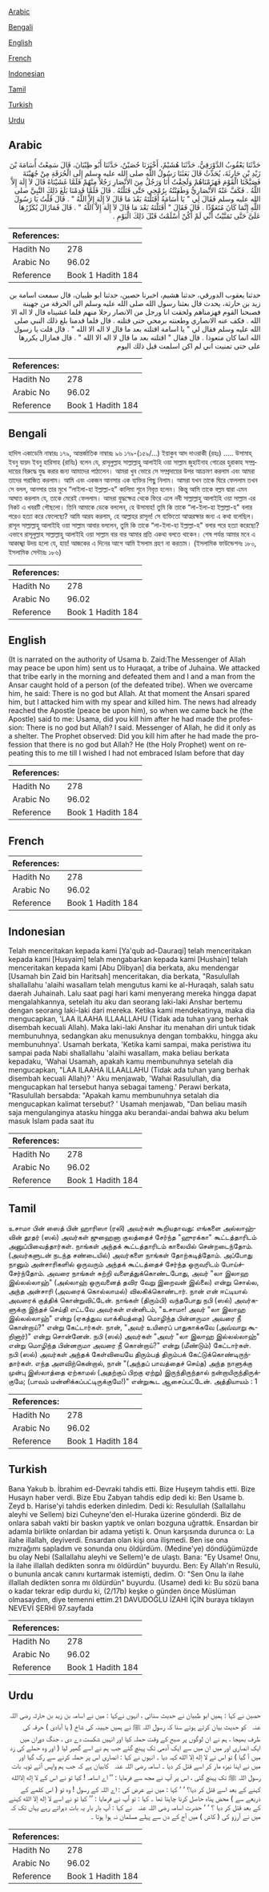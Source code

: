 [Arabic](#arabic)

[Bengali](#bengali)

[English](#english)

[French](#french)

[Indonesian](#indonesian)

[Tamil](#tamil)

[Turkish](#turkish)

[Urdu](#urdu)

## Arabic


<div dir="rtl" lang="ar" style={{fontSize:'larger',backgroundColor:'#f8f9fa',padding:20}}>
حَدَّثَنَا يَعْقُوبُ الدَّوْرَقِيُّ، حَدَّثَنَا هُشَيْمٌ، أَخْبَرَنَا حُصَيْنٌ، حَدَّثَنَا أَبُو ظِبْيَانَ، قَالَ سَمِعْتُ أُسَامَةَ بْنَ زَيْدِ بْنِ حَارِثَةَ، يُحَدِّثُ قَالَ بَعَثَنَا رَسُولُ اللَّهِ صلى الله عليه وسلم إِلَى الْحُرَقَةِ مِنْ جُهَيْنَةَ فَصَبَّحْنَا الْقَوْمَ فَهَزَمْنَاهُمْ وَلَحِقْتُ أَنَا وَرَجُلٌ مِنَ الأَنْصَارِ رَجُلاً مِنْهُمْ فَلَمَّا غَشَيْنَاهُ قَالَ لاَ إِلَهَ إِلاَّ اللَّهُ ‏.‏ فَكَفَّ عَنْهُ الأَنْصَارِيُّ وَطَعَنْتُهُ بِرُمْحِي حَتَّى قَتَلْتُهُ ‏.‏ قَالَ فَلَمَّا قَدِمْنَا بَلَغَ ذَلِكَ النَّبِيَّ صلى الله عليه وسلم فَقَالَ لِي ‏"‏ يَا أُسَامَةُ أَقَتَلْتَهُ بَعْدَ مَا قَالَ لاَ إِلَهَ إِلاَّ اللَّهُ ‏"‏ ‏.‏ قَالَ قُلْتُ يَا رَسُولَ اللَّهِ إِنَّمَا كَانَ مُتَعَوِّذًا ‏.‏ قَالَ فَقَالَ ‏"‏ أَقَتَلْتَهُ بَعْدَ مَا قَالَ لاَ إِلَهَ إِلاَّ اللَّهُ ‏"‏ ‏.‏ قَالَ فَمَازَالَ يُكَرِّرُهَا عَلَىَّ حَتَّى تَمَنَّيْتُ أَنِّي لَمْ أَكُنْ أَسْلَمْتُ قَبْلَ ذَلِكَ الْيَوْمِ ‏.‏
</div>
<div style={{backgroundColor:'#f8f9fa',padding:20, marginBottom: 10}}><table> <thead> <tr> <th>References:</th> <th></th> </tr> </thead> <tbody><tr><td>Hadith No</td><td>278</td></tr><tr><td>Arabic No</td><td>96.02</td></tr><tr><td>Reference</td><td>Book 1 Hadith 184</td></tr></tbody></table></div>


<div dir="rtl" lang="ar" style={{fontSize:'larger',backgroundColor:'#f8f9fa',padding:20}}>
حدثنا يعقوب الدورقي، حدثنا هشيم، اخبرنا حصين، حدثنا ابو ظبيان، قال سمعت اسامة بن زيد بن حارثة، يحدث قال بعثنا رسول الله صلى الله عليه وسلم الى الحرقة من جهينة فصبحنا القوم فهزمناهم ولحقت انا ورجل من الانصار رجلا منهم فلما غشيناه قال لا اله الا الله . فكف عنه الانصاري وطعنته برمحي حتى قتلته . قال فلما قدمنا بلغ ذلك النبي صلى الله عليه وسلم فقال لي " يا اسامة اقتلته بعد ما قال لا اله الا الله " . قال قلت يا رسول الله انما كان متعوذا . قال فقال " اقتلته بعد ما قال لا اله الا الله " . قال فمازال يكررها على حتى تمنيت اني لم اكن اسلمت قبل ذلك اليوم
</div>
<div style={{backgroundColor:'#f8f9fa',padding:20, marginBottom: 10}}><table> <thead> <tr> <th>References:</th> <th></th> </tr> </thead> <tbody><tr><td>Hadith No</td><td>278</td></tr><tr><td>Arabic No</td><td>96.02</td></tr><tr><td>Reference</td><td>Book 1 Hadith 184</td></tr></tbody></table></div>

## Bengali


<div dir="ltr" lang="bn" style={{fontSize:'larger',backgroundColor:'#f8f9fa',padding:20}}>
হাদিস একাডেমি নাম্বারঃ ১৭৯, আন্তর্জাতিক নাম্বারঃ ৯৬ ১৭৯-(১৫৯/...) ইয়াকুব আদ দাওরাকী (রহঃ) ..... উসামাহ্ ইবনু যায়দ ইবনু হারিসাহ (রাযিঃ) বলেন যে, রাসূলুল্লাহ সাল্লাল্লাহু আলাইহি ওয়া সাল্লাম জুহাইনাহ গোত্রের হুরাকাহ সম্প্রদায়ের বিরুদ্ধে যুদ্ধ করার জন্য আমাদের পাঠালেন। আমরা খুব ভোরে সে সম্প্রদায়ের উপর আক্রমণ করলাম এবং আমরা তাদের পরাজিত করলাম। আমি এবং একজন আনসার এক ব্যক্তির পিছু নিলাম। আমরা যখন তাকে ঘিরে ফেললাম তখন সে বলল, আনসার তার মুখে “লাইলা-হা ইল্লাল্লা-হ" কালিমা শুনে নিবৃত্ত হলেন। কিন্তু আমি তাকে বল্লম দ্বারা এমন আঘাত করলাম যে, তাকে মেরেই ফেললাম। আমরা যুদ্ধক্ষেত্র থেকে ফিরে এলে নবী সাল্লাল্লাহু আলাইহি ওয়া সাল্লাম এর নিকট এ খবরটি পৌছলো। তিনি আমাকে ডেকে বললেন, হে উসামাহ! তুমি কি তাকে “লা-ইলা-হা ইল্লাল্লা-হ" বলার পরেও হত্যা করে ফেলেছো? আমি আরয করলাম, হে আল্লাহর রাসূল! সে ব্যক্তিতো আত্মরক্ষার জন্য এ কথা বলেছিল। রাসূল সাল্লাল্লাহু আলাইহি ওয়া সাল্লাম আবার বললেন, তুমি কি তাকে “লা-ইলা-হা ইল্লাল্লা-হ" বলার পরে হত্যা করেছো? এভাবে রাসূলুল্লাহ সাল্লাল্লাহু আলাইহি ওয়া সাল্লাম বার বার আমার প্রতি একথা বলতে থাকেন। শেষ পর্যন্ত আমার মনে এ আকাঙ্খা উদয় হলো যে, হায়! আজকের এ দিনের আগে আমি ইসলাম গ্রহণ না করতাম। (ইসলামিক ফাউন্ডেশনঃ ১৮০, ইসলামিক সেন্টারঃ ১৮৬)
</div>
<div style={{backgroundColor:'#f8f9fa',padding:20, marginBottom: 10}}><table> <thead> <tr> <th>References:</th> <th></th> </tr> </thead> <tbody><tr><td>Hadith No</td><td>278</td></tr><tr><td>Arabic No</td><td>96.02</td></tr><tr><td>Reference</td><td>Book 1 Hadith 184</td></tr></tbody></table></div>

## English


<div dir="ltr" lang="en" style={{fontSize:'larger',backgroundColor:'#f8f9fa',padding:20}}>
(It is narrated on the authority of Usama b. Zaid:The Messenger of Allah may peace be upon him) sent us to Huraqat, a tribe of Juhaina. We attacked that tribe early in the morning and defeated them and I and a man from the Ansar caught hold of a person (of the defeated tribe). When we overcame him, he said: There is no god but Allah. At that moment the Ansari spared him, but I attacked him with my spear and killed him. The news had already reached the Apostle (peace be upon him), so when we came back he (the Apostle) said to me: Usama, did you kill him after he had made the profession: There is no god but Allah? I said. Messenger of Allah, he did it only as a shelter. The Prophet observed: Did you kill him after he had made the profession that there is no god but Allah? He (the Holy Prophet) went on repeating this to me till I wished I had not embraced Islam before that day
</div>
<div style={{backgroundColor:'#f8f9fa',padding:20, marginBottom: 10}}><table> <thead> <tr> <th>References:</th> <th></th> </tr> </thead> <tbody><tr><td>Hadith No</td><td>278</td></tr><tr><td>Arabic No</td><td>96.02</td></tr><tr><td>Reference</td><td>Book 1 Hadith 184</td></tr></tbody></table></div>

## French


<div dir="ltr" lang="fr" style={{fontSize:'larger',backgroundColor:'#f8f9fa',padding:20}}>

</div>
<div style={{backgroundColor:'#f8f9fa',padding:20, marginBottom: 10}}><table> <thead> <tr> <th>References:</th> <th></th> </tr> </thead> <tbody><tr><td>Hadith No</td><td>278</td></tr><tr><td>Arabic No</td><td>96.02</td></tr><tr><td>Reference</td><td>Book 1 Hadith 184</td></tr></tbody></table></div>

## Indonesian


<div dir="ltr" lang="id" style={{fontSize:'larger',backgroundColor:'#f8f9fa',padding:20}}>
Telah menceritakan kepada kami [Ya'qub ad-Dauraqi] telah menceritakan kepada kami [Husyaim] telah mengabarkan kepada kami [Hushain] telah menceritakan kepada kami [Abu Dlibyan] dia berkata, aku mendengar [Usamah bin Zaid bin Haritsah] menceritakan, dia berkata, "Rasulullah shallallahu 'alaihi wasallam telah mengutus kami ke al-Huraqah, salah satu daerah Juhainah. Lalu saat pagi hari kami menyerang mereka hingga dapat mengalahkannya, setelah itu aku dan seorang laki-laki Anshar bertemu dengan seorang laki-laki dari mereka. Ketika kami mendekatinya, maka dia mengucapkan, 'LAA ILAAHA ILLAALLAHU (Tidak ada tuhan yang berhak disembah kecuali Allah). Maka laki-laki Anshar itu menahan diri untuk tidak membunuhnya, sedangkan aku menusuknya dengan tombakku, hingga aku membunuhnya'. Usamah berkata, 'Ketika kami sampai, maka peristiwa itu sampai pada Nabi shallallahu 'alaihi wasallam, maka beliau berkata kepadaku, 'Wahai Usamah, apakah kamu membunuhnya setelah dia mengucapkan, "LAA ILAAHA ILLAALLAHU (Tidak ada tuhan yang berhak disembah kecuali Allah)? ' Aku menjawab, 'Wahai Rasulullah, dia mengucapkan hal tersebut hanya sebagai tameng.' Perawi berkata, "Rasulullah bersabda: "Apakah kamu membunuhnya setalah dia mengucapkan kalimat tersebut? ' Usamah menjawab, "Dan beliau masih saja mengulanginya atasku hingga aku berandai-andai bahwa aku belum masuk Islam pada saat itu
</div>
<div style={{backgroundColor:'#f8f9fa',padding:20, marginBottom: 10}}><table> <thead> <tr> <th>References:</th> <th></th> </tr> </thead> <tbody><tr><td>Hadith No</td><td>278</td></tr><tr><td>Arabic No</td><td>96.02</td></tr><tr><td>Reference</td><td>Book 1 Hadith 184</td></tr></tbody></table></div>

## Tamil


<div dir="ltr" lang="ta" style={{fontSize:'larger',backgroundColor:'#f8f9fa',padding:20}}>
உசாமா பின் ஸைத் பின் ஹாரிஸா (ரலி) அவர்கள் கூறியதாவது: எங்களை அல்லாஹ்வின் தூதர் (ஸல்) அவர்கள் ஜுஹைனா குலத்தைச் சேர்ந்த "ஹுரக்கா" கூட்டத்தாரிடம் அனுப்பிவைத்தார்கள். நாங்கள் அந்தக் கூட்டத்தாரிடம் காலையில் சென்றடைந்தோம். (அவர்களுடன் நடந்த சண்டையில்) அவர்களை நாங்கள் தோற்கடித்தோம். அப்போது நானும் அன்சாரிகளில் ஒருவரும் அந்தக் கூட்டத்தைச் சேர்ந்த ஒருவரிடம் போய்ச்சேர்ந்தோம். அவரை நாங்கள் சுற்றி வளைத்துக்கொண்டபோது, அவர் "லா இலாஹ இல்லல்லாஹ்" (அல்லாஹ் ஒருவனைத் தவிர வேறு இறைவன் இல்லை) என்று சொல்ல, அந்த அன்சாரி (அவரைக் கொல்லாமல்) விலகிக்கொண்டார். நான் என் ஈட்டியால் அவரைக் குத்திக் கொன்றுவிட்டேன். நாங்கள் (திரும்பி) வந்தபோது நபி (ஸல்) அவர்களுக்கு இந்தச் செய்தி எட்டவே அவர்கள் என்னிடம், "உசாமா! அவர் "லா இலாஹ இல்லல்லாஹ்" என்று (ஏகத்துவ வாக்கியத்தை) மொழிந்த பின்னருமா அவரை நீ கொன்றாய்?" என்று கேட்டார்கள். நான், "அவர் உயிரைப் பாதுகாக்கவே (அவ்வாறு கூறினார்)" என்று சொன்னேன். நபி (ஸல்) அவர்கள் "அவர் "லா இலாஹ இல்லல்லாஹ்" என்று மொழிந்த பின்னருமா அவரை நீ கொன்றாய்?" என்று (மீண்டும்) கேட்டார்கள். நபி (ஸல்) அவர்கள் அந்தக் கேள்வியையே திரும்பத் திரும்பக் கேட்டுக்கொண்டிருந்தார்கள். எந்த அளவிற்கென்றால், நான் "(அந்தப் பாவத்தைச் செய்த) அந்த நாளுக்கு முன்பு இஸ்லாத்தை ஏற்காமல் (அதற்குப் பிறகு ஏற்று) இருந்திருந்தால் நன்றாயிருந்திருக்குமே; (பாவம் மன்னிக்கப்பட்டிருக்குமே!)" என்றுகூட ஆசைப்பட்டேன். அத்தியாயம் : 1
</div>
<div style={{backgroundColor:'#f8f9fa',padding:20, marginBottom: 10}}><table> <thead> <tr> <th>References:</th> <th></th> </tr> </thead> <tbody><tr><td>Hadith No</td><td>278</td></tr><tr><td>Arabic No</td><td>96.02</td></tr><tr><td>Reference</td><td>Book 1 Hadith 184</td></tr></tbody></table></div>

## Turkish


<div dir="ltr" lang="tr" style={{fontSize:'larger',backgroundColor:'#f8f9fa',padding:20}}>
Bana Yakub b. İbrahim ed-Devraki tahdis etti. Bize Huşeym tahdis etti. Bize Husayn haber verdi. Bize Ebu Zabyan tahdis edip dedi ki: Ben Usame b. Zeyd b. Harise'yi tahdis ederken dinledim. Dedi ki: Resulullah (Sallallahu aleyhi ve Sellem) bizi Cuheyne'den el-Huraka üzerine gönderdi. Biz de onlara sabah vakti bir baskın yaptık ve onları bozguna uğrattık. Ensardan bir adamla birlikte onlardan bir adama yetişti k. Onun karşısında durunca o: La ilahe illallah, deyiverdi. Ensardan olan kişi ona ilişmedi. Ben ise ona mızrağımı sapladım ve sonunda onu öldürdüm. (Medine'ye) döndüğümüzde bu olay Nebi (Sallallahu aleyhi ve Sellem)'e de ulaştı. Bana: "Ey Usame! Onu, la ilahe illallah dedikten sonra mı öldürdün" buyurdu. Ben: Ey Allah'ın Resulü, o bununla ancak canını kurtarmak istemişti, dedim. O: "Sen Onu la ilahe illallah dedikten sonra mı öldürdün" buyurdu. (Usame) dedi ki: Bu sözü bana o kadar tekrar edip durdu ki, (2/17b) keşke o günden önce Müslüman olmasaydım, diye temenni ettim.21 DAVUDOĞLU İZAHI İÇİN buraya tıklayın NEVEVİ ŞERHİ 97.sayfada
</div>
<div style={{backgroundColor:'#f8f9fa',padding:20, marginBottom: 10}}><table> <thead> <tr> <th>References:</th> <th></th> </tr> </thead> <tbody><tr><td>Hadith No</td><td>278</td></tr><tr><td>Arabic No</td><td>96.02</td></tr><tr><td>Reference</td><td>Book 1 Hadith 184</td></tr></tbody></table></div>

## Urdu


<div dir="rtl" lang="ur" style={{fontSize:'larger',backgroundColor:'#f8f9fa',padding:20}}>
حصین نے کہا : ہمیں ابو ظبیان نے حدیث سنائی ، انہوں نےکہا : میں نے اسامہ بن زید بن حارثہ ‌رضی ‌اللہ ‌عنہ ‌ ‌ کو حدیث بیان کرتے ہوئے سنا کہ رسول اللہ ﷺ نے ہمیں جہینہ کی شاخ ( یا آبادی ) حرقہ کی طرف بھیجا ، ہم نے ان لوگوں پر صبح کے وقت حملہ کیا اور انہیں شکست دے دی ، جنگ دوران میں ایک انصاری اور میں ان میں سے ایک آدمی تک پہنچ گئے جب ہم نے اسے گھیر لیا ( اور وہ حملے کی زد میں آ گیا ) تو اس نے لا إله إلا الله کہہ دیا ۔ انہوں نے کہا : انصاری اس پر حملہ کرنے سے رک گیا اور میں نے اپنا نیزہ مار کر اسے قتل کر دیا ۔ اسامہ ‌رضی ‌اللہ ‌عنہ ‌ ‌ کابیان ہے کہ جب ہم واپس آئے تویہ بات رسول اللہ ﷺ تک پہنچ گئی ، اس پر آپ نے مجھ سے فرمایا : ’’ اے اسامہ ! کیا تو نے اس کے لا إله إلاالله کہنے کے بعد اسے قتل کر دیا؟ ‘ ‘ کہا : میں نے عرض کی : اے اللہ کے رسول ! وہ تو ( اس کلمے کے ذریعے سے ) محض پناہ حاصل کرنا چاہتا تھا ۔ کہا : تو آپ نے فرمایا : ’’ کیا تو نے اسے لا إله إلا الله کہنے کے بعد قتل کر دیا ؟ ‘ ‘ حضرت اسامہ ‌رضی ‌اللہ ‌عنہ ‌ ‌ نے کہا : آپ بار بار یہ بات دہراتے رہے یہاں تک کہ میں نے آرزو کی ( کاش ) میں آج کے دن سے پہلے مسلمان نہ ہوا ہوتا ۔
</div>
<div style={{backgroundColor:'#f8f9fa',padding:20, marginBottom: 10}}><table> <thead> <tr> <th>References:</th> <th></th> </tr> </thead> <tbody><tr><td>Hadith No</td><td>278</td></tr><tr><td>Arabic No</td><td>96.02</td></tr><tr><td>Reference</td><td>Book 1 Hadith 184</td></tr></tbody></table></div>
